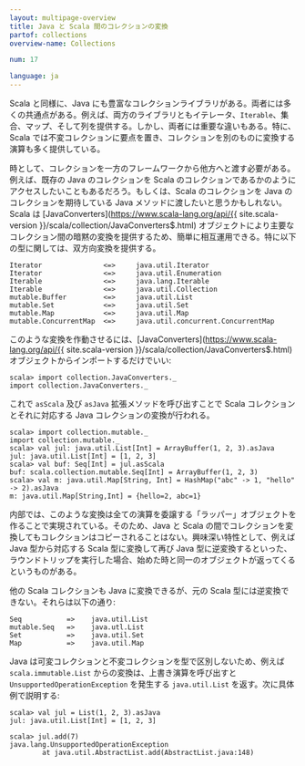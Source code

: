 ```yaml
---
layout: multipage-overview
title: Java と Scala 間のコレクションの変換
partof: collections
overview-name: Collections

num: 17

language: ja
---
```


Scala と同様に、Java
にも豊富なコレクションライブラリがある。両者には多くの共通点がある。例えば、両方のライブラリともイテレータ、`Iterable`、集合、マップ、そして列を提供する。しかし、両者には重要な違いもある。特に、Scala では不変コレクションに要点を置き、コレクションを別のものに変換する演算も多く提供している。

時として、コレクションを一方のフレームワークから他方へと渡す必要がある。例えば、既存の Java のコレクションを Scala のコレクションであるかのようにアクセスしたいこともあるだろう。もしくは、Scala のコレクションを Java のコレクションを期待している Java メソッドに渡したいと思うかもしれない。Scala は [JavaConverters](https://www.scala-lang.org/api/{{ site.scala-version }}/scala/collection/JavaConverters$.html) オブジェクトにより主要なコレクション間の暗黙の変換を提供するため、簡単に相互運用できる。特に以下の型に関しては、双方向変換を提供する。

    Iterator               <=>     java.util.Iterator
    Iterator               <=>     java.util.Enumeration
    Iterable               <=>     java.lang.Iterable
    Iterable               <=>     java.util.Collection
    mutable.Buffer         <=>     java.util.List
    mutable.Set            <=>     java.util.Set
    mutable.Map            <=>     java.util.Map
    mutable.ConcurrentMap  <=>     java.util.concurrent.ConcurrentMap

このような変換を作動させるには、[JavaConverters](https://www.scala-lang.org/api/{{ site.scala-version }}/scala/collection/JavaConverters$.html) オブジェクトからインポートするだけでいい:

    scala> import collection.JavaConverters._
    import collection.JavaConverters._

これで `asScala` 及び `asJava` 拡張メソッドを呼び出すことで Scala コレクションとそれに対応する Java コレクションの変換が行われる。

    scala> import collection.mutable._
    import collection.mutable._
    scala> val jul: java.util.List[Int] = ArrayBuffer(1, 2, 3).asJava
    jul: java.util.List[Int] = [1, 2, 3]
    scala> val buf: Seq[Int] = jul.asScala
    buf: scala.collection.mutable.Seq[Int] = ArrayBuffer(1, 2, 3)
    scala> val m: java.util.Map[String, Int] = HashMap("abc" -> 1, "hello" -> 2).asJava
    m: java.util.Map[String,Int] = {hello=2, abc=1}

内部では、このような変換は全ての演算を委譲する「ラッパー」オブジェクトを作ることで実現されている。そのため、Java と Scala の間でコレクションを変換してもコレクションはコピーされることはない。興味深い特性として、例えば Java 型から対応する Scala 型に変換して再び Java 型に逆変換するといった、ラウンドトリップを実行した場合、始めた時と同一のオブジェクトが返ってくるというものがある。

他の Scala コレクションも Java に変換できるが、元の Scala 型には逆変換できない。それらは以下の通り:

    Seq           =>    java.util.List
    mutable.Seq   =>    java.utl.List
    Set           =>    java.util.Set
    Map           =>    java.util.Map

Java は可変コレクションと不変コレクションを型で区別しないため、例えば `scala.immutable.List` からの変換は、上書き演算を呼び出すと `UnsupportedOperationException` を発生する `java.util.List` を返す。次に具体例で説明する:

    scala> val jul = List(1, 2, 3).asJava
    jul: java.util.List[Int] = [1, 2, 3]
    
    scala> jul.add(7)
    java.lang.UnsupportedOperationException
            at java.util.AbstractList.add(AbstractList.java:148)
